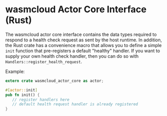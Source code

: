 # wasmcloud Actor Core Interface (Rust)

The wasmcloud actor core interface contains the data types required to respond to a health check request
as sent by the host runtime. In addition, the Rust crate has a convenience macro that allows you to define
a simple `init` function that pre-registers a default "healthy" handler. If you want to supply your own
health check handler, then you can do so with `Handlers::register_health_request`.

Example:

```rust
extern crate wasmcloud_actor_core as actor;

#[actor::init]
pub fn init() {
   // register handlers here
   // default health request handler is already registered
}
```
